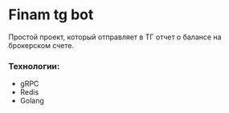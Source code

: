 # Finam tg bot

Простой проект, который отправляет в ТГ отчет о балансе на брокерском счете.

### Технологии:
- gRPC
- Redis
- Golang
